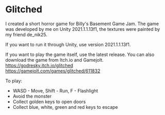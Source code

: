 # Glitched
I created a short horror game for Billy's Basement Game Jam. The game was developed by me on Unity 2021.1.1.13f1, the textures were painted by my friend de_nik25.

If you want to run it through Unity, use version 2021.1.1.13f1.

If you want to play the game itself, use the latest release.
You can also download the game from Itch.io and Gamejolt.
https://godresky.itch.io/glitched
https://gamejolt.com/games/glitched/611832


To play:
- WASD - Move, Shift - Run, F - Flashlight
- Avoid the monster
- Collect golden keys to open doors
- Collect blue, white, green and red keys to escape
